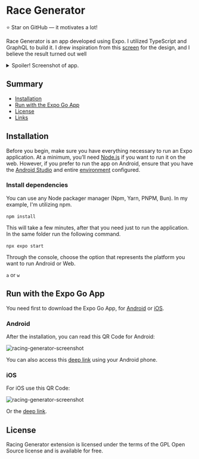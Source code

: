 # Race Generator

:star: Star on GitHub — it motivates a lot!

Race Generator is an app developed using Expo. I utilized TypeScript and GraphQL to build it. 
I drew inspiration from this [screen](https://dribbble.com/shots/6923463-Sports-News-App) for the design, and I believe the result turned out well

<details>
  <summary>Spoiler! Screenshot of app.</summary>
  <img src="/screenshot.png" alt="racing-generator-screenshot" height="400"/>
</details>

## Summary

- [Installation](#installation)
- [Run with the Expo Go App](#installation)
- [License](#license)
- [Links](#links)


## Installation

Before you begin, make sure you have everything necessary to run an Expo application. At a minimum, you’ll need [Node.js](https://nodejs.org/en/learn/getting-started/how-to-install-nodejs) if you want to run it on the web. However, if you prefer to run the app on Android, ensure that you have the [Android Studio](https://developer.android.com/studio/install) and entire [environment](https://developer.android.com/tools/variables) configured.

### Install dependencies

You can use any Node packager manager (Npm, Yarn, PNPM, Bun). In my example, I'm utilizing npm.

```npm install```

This will take a few minutes, after that you need just to run the application. In the same folder run the following command.

`npx expo start`

Through the console, choose the option that represents the platform you want to run Android or Web.

 `a`  or `w` 

## Run with the Expo Go App

You need first to download the Expo Go App, for [Android](https://play.google.com/store/apps/details?id=host.exp.exponent&referrer=www) or [iOS](https://itunes.apple.com/app/apple-store/id982107779).

### Android

After the installation, you can read this QR Code for Android:

<img src="/eas-android.svg" alt="racing-generator-screenshot" height="250"/>

You can also access this [deep link](exp://u.expo.dev/update/13bd2292-1fec-479d-9550-b210296b4fef) using your Android phone.

### iOS

For iOS use this QR Code:

<img src="/eas-ios.svg" alt="racing-generator-screenshot" height="250"/>

Or the [deep link](exp://u.expo.dev/update/fdbb6ac8-b519-493b-81d2-ebaafcea2129).

## License

Racing Generator extension is licensed under the terms of the GPL Open Source
license and is available for free.
